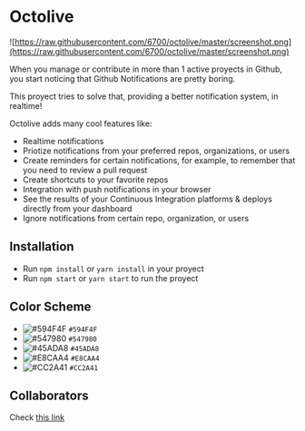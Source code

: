 # Octolive

![https://raw.githubusercontent.com/6700/octolive/master/screenshot.png](https://raw.githubusercontent.com/6700/octolive/master/screenshot.png)

When you manage or contribute in more than 1 active proyects in Github, you start noticing that Github Notifications are pretty boring.

This proyect tries to solve that, providing a better notification system, in realtime!

Octolive adds many cool features like:

- Realtime notifications
- Priotize notifications from your preferred repos, organizations, or users
- Create reminders for certain notifications, for example, to remember that you need to review a pull request
- Create shortcuts to your favorite repos
- Integration with push notifications in your browser
- See the results of your Continuous Integration platforms & deploys directly from your dashboard
- Ignore notifications from certain repo, organization, or users

## Installation
- Run `npm install` or `yarn install` in your proyect
- Run `npm start` or `yarn start` to run the proyect

## Color Scheme

- ![#594F4F](https://placehold.it/15/594F4F/000000?text=+) `#594F4F`
- ![#547980](https://placehold.it/15/547980/000000?text=+) `#547980`
- ![#45ADA8](https://placehold.it/15/45ADA8/000000?text=+) `#45ADA8`
- ![#E8CAA4](https://placehold.it/15/E8CAA4/000000?text=+) `#E8CAA4`
- ![#CC2A41](https://placehold.it/15/CC2A41/000000?text=+) `#CC2A41`

## Collaborators

Check [this link](https://raw.githubusercontent.com/6700/octolive/master/public/humans.txt)
